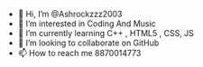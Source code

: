 - 👋 Hi, I’m @Ashrockzzz2003
- 👀 I’m interested in Coding And Music
- 🌱 I’m currently learning C++ , HTML5 , CSS, JS
- 💞️ I’m looking to collaborate on GitHub
- 📫 How to reach me 8870014773

<!---
Ashrockzzz2003/Ashrockzzz2003 is a ✨ special ✨ repository because its `README.md` (this file) appears on your GitHub profile.
You can click the Preview link to take a look at your changes.
--->
